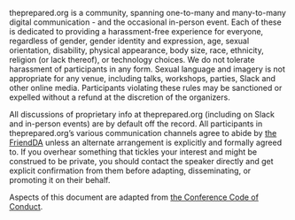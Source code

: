theprepared.org is a community, spanning one-to-many and many-to-many digital communication - and the occasional in-person event. Each of these is dedicated to providing a harassment-free  experience for everyone, regardless of gender, gender identity and expression, age, sexual orientation, disability, physical appearance, body size, race, ethnicity, religion (or lack thereof), or technology choices. We do not tolerate harassment of participants in any form. Sexual language and imagery is not appropriate for any venue, including talks, workshops, parties, Slack and other online media. Participants violating these rules may be sanctioned or expelled without a refund at the discretion of the organizers.

All discussions of proprietary info at theprepared.org (including on Slack and in-person events) are by default off the record. All participants in theprepared.org’s various communication channels agree to abide by [the FriendDA](https://friendda.org/) unless an alternate arrangement is explicitly and formally agreed to. If you overhear something that tickles your interest and might be construed to be private, you should contact the speaker directly and get explicit confirmation from them before adapting, disseminating, or promoting it on their behalf.


Aspects of this document are adapted from [the Conference Code of Conduct](https://confcodeofconduct.com/).
